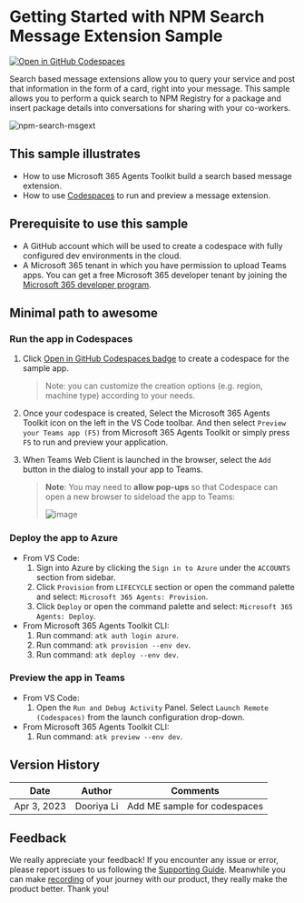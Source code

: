 # Getting Started with NPM Search Message Extension Sample

[![Open in GitHub Codespaces](https://github.com/codespaces/badge.svg)](https://github.com/codespaces/new?hide_repo_select=true&ref=v3&repo=348288141&machine=basicLinux32gb&location=WestUs2&devcontainer_path=.devcontainer%2Fnpm-search-message-extension-codespaces%2Fdevcontainer.json&resume=1)

Search based message extensions allow you to query your service and post that information in the form of a card, right into your message. This sample allows you to perform a quick search to NPM Registry for a package and insert package details into conversations for sharing with your co-workers. 

![npm-search-msgext](https://user-images.githubusercontent.com/10163840/229014306-bfed97bf-dc99-4be1-8523-2c09eed70cc1.gif)

## This sample illustrates
- How to use Microsoft 365 Agents Toolkit build a search based message extension.
- How to use [Codespaces](https://github.com/features/codespaces) to run and preview a message extension.

## Prerequisite to use this sample
- A GitHub account which will be used to create a codespace with fully configured dev environments in the cloud. 
- A Microsoft 365 tenant in which you have permission to upload Teams apps. You can get a free Microsoft 365 developer tenant by joining the [Microsoft 365 developer program](https://developer.microsoft.com/en-us/microsoft-365/dev-program).

## Minimal path to awesome

### Run the app in Codespaces
1. Click [Open in GitHub Codespaces badge](#getting-started-with-npm-search-message-extension-sample) to create a codespace for the sample app.

    > Note: you can customize the creation options (e.g. region, machine type) according to your needs.

1. Once your codespace is created, Select the Microsoft 365 Agents Toolkit icon on the left in the VS Code toolbar. And then select `Preview your Teams app (F5)` from Microsoft 365 Agents Toolkit or simply press `F5` to run and preview your application.

1. When Teams Web Client is launched in the browser, select the `Add` button in the dialog to install your app to Teams.

   > **Note**: You may need to **allow pop-ups** so that Codespace can open a new browser to sideload the app to Teams:
   >
   > ![image](https://user-images.githubusercontent.com/10163840/225506097-18d04d70-ea4c-4a10-bde4-9d38654a2e72.png)

### Deploy the app to Azure
- From VS Code: 
    1. Sign into Azure by clicking the `Sign in to Azure` under the `ACCOUNTS` section from sidebar.
    1. Click `Provision` from `LIFECYCLE` section or open the command palette and select: `Microsoft 365 Agents: Provision`.
    1. Click `Deploy` or open the command palette and select: `Microsoft 365 Agents: Deploy`.
- From Microsoft 365 Agents Toolkit CLI:
    1. Run command: `atk auth login azure`.
    1. Run command: `atk provision --env dev`.
    1. Run command: `atk deploy --env dev`.

### Preview the app in Teams
- From VS Code: 
    1. Open the `Run and Debug Activity` Panel. Select `Launch Remote (Codespaces)` from the launch configuration drop-down.
- From Microsoft 365 Agents Toolkit CLI:
    1. Run command: `atk preview --env dev`.

## Version History
|Date| Author| Comments|
|---|---|---|
|Apr 3, 2023| Dooriya Li | Add ME sample for codespaces |

## Feedback
We really appreciate your feedback! If you encounter any issue or error, please report issues to us following the [Supporting Guide](https://github.com/OfficeDev/TeamsFx-Samples/blob/dev/SUPPORT.md). Meanwhile you can make [recording](https://aka.ms/teamsfx-record) of your journey with our product, they really make the product better. Thank you!